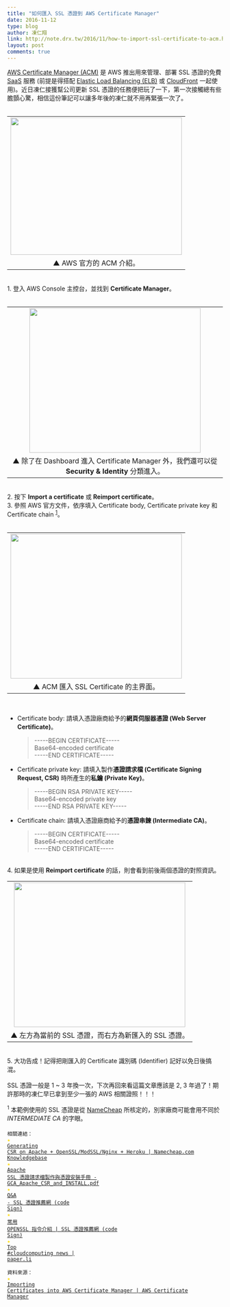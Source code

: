 ```yaml
---
title: "如何匯入 SSL 憑證到 AWS Certificate Manager"
date: 2016-11-12
type: blog
author: 凍仁翔
link: http://note.drx.tw/2016/11/how-to-import-ssl-certificate-to-acm.html
layout: post
comments: true
---
```


<a href="https://aws.amazon.com/tw/certificate-manager/" target="_blank">AWS Certificate Manager (ACM)</a> 是 AWS 推出用來管理、部署 SSL 憑證的免費 <a href="https://zh.wikipedia.org/wiki/%E8%BD%AF%E4%BB%B6%E5%8D%B3%E6%9C%8D%E5%8A%A1" target="_blank">SaaS</a> 服務 (前提是得搭配 <a href="https://aws.amazon.com/tw/elasticloadbalancing/" target="_blank" title="負載平衡">Elastic Load Balancing (ELB)</a> 或 <a href="https://aws.amazon.com/tw/cloudfront/" target="_blank" title="內容交付網路 (CDN)">CloudFront</a> 一起使用)。近日凍仁接獲幫公司更新 SSL 憑證的任務便把玩了一下，第一次接觸總有些膽顫心驚，相信這份筆記可以讓多年後的凍仁就不用再緊張一次了。<br /><br /><table align="center" cellpadding="0" cellspacing="0" class="tr-caption-container" style="margin-left: auto; margin-right: auto; text-align: center;"><tbody><tr><td style="text-align: center;"><a href="https://3.bp.blogspot.com/-pco7NYZGJFE/WCabscR9CKI/AAAAAAAAc7s/_6nKlI8YW4oj7cB8b-pKNIf06zUyJbEaQCLcB/s1600/2016-11-12-aws-acm0.png" imageanchor="1" style="margin-left: auto; margin-right: auto;"><img border="0" height="320" src="https://3.bp.blogspot.com/-pco7NYZGJFE/WCabscR9CKI/AAAAAAAAc7s/_6nKlI8YW4oj7cB8b-pKNIf06zUyJbEaQCLcB/s400/2016-11-12-aws-acm0.png" width="400" /></a></td></tr><tr><td class="tr-caption" style="text-align: center;">▲ AWS 官方的 ACM 介紹。</td></tr></tbody></table><div class="separator" style="clear: both; text-align: center;"></div><a name='more'></a><br />1. 登入 AWS Console 主控台，並找到 <b>Certificate Manager</b>。<br /><br /><table align="center" cellpadding="0" cellspacing="0" class="tr-caption-container" style="margin-left: auto; margin-right: auto; text-align: center;"><tbody><tr><td style="text-align: center;"><a href="https://1.bp.blogspot.com/-62y88b0d660/WCZ9cvUoWEI/AAAAAAAAc7U/RXvZ67NkUF83sWbzoZlQiD2F2pBpv22FQCLcB/s1600/2016-11-12-aws-acm1.png" imageanchor="1" style="margin-left: auto; margin-right: auto;"><img border="0" height="337" src="https://1.bp.blogspot.com/-62y88b0d660/WCZ9cvUoWEI/AAAAAAAAc7U/RXvZ67NkUF83sWbzoZlQiD2F2pBpv22FQCLcB/s400/2016-11-12-aws-acm1.png" width="400" /></a></td></tr><tr><td class="tr-caption" style="text-align: center;">▲ 除了在 Dashboard 進入 Certificate Manager 外，我們還可以從 <b>Security &amp; Identity</b> 分類進入。</td></tr></tbody></table><br />2. 按下 <b>Import a certificate</b> 或 <b>Reimport certificate</b>。<br />3. 參照 AWS 官方文件，依序填入 Certificate body, Certificate private key 和 Certificate chain <sup><a href="http://note.drx.tw/2016/11/how-to-import-ssl-certificate-to-acm.html#certificate_chain">1</a></sup>。<br /><br /><table align="center" cellpadding="0" cellspacing="0" class="tr-caption-container" style="margin-left: auto; margin-right: auto; text-align: center;"><tbody><tr><td style="text-align: center;"><a href="https://3.bp.blogspot.com/-eVH_2KlbN8c/WCZ9cpTIq6I/AAAAAAAAc7Y/nhBhfP8nX9Y0on1pVVhwL7n6X1034HmTgCLcB/s1600/2016-11-12-aws-acm2.png" style="margin-left: auto; margin-right: auto;"><img border="0" height="337" src="https://3.bp.blogspot.com/-eVH_2KlbN8c/WCZ9cpTIq6I/AAAAAAAAc7Y/nhBhfP8nX9Y0on1pVVhwL7n6X1034HmTgCLcB/s400/2016-11-12-aws-acm2.png" width="400" /></a></td></tr><tr><td class="tr-caption" style="text-align: center;">▲ ACM 匯入 SSL Certificate 的主界面。</td></tr></tbody></table><br /><ul><li>Certificate body: 請填入憑證廠商給予的<b>網頁伺服器憑證 (Web Server Certificate)</b>。<br /><blockquote>-----BEGIN CERTIFICATE-----<br />Base64-encoded certificate<br />-----END CERTIFICATE-----</blockquote></li><li>Certificate private key: 請填入製作<b>憑證請求檔 (Certificate Signing Request, CSR)</b> 時所產生的<b>私鑰 (Private Key)</b>。<br /><blockquote>-----BEGIN RSA PRIVATE KEY-----<br />Base64-encoded private key<br />-----END RSA PRIVATE KEY-----</blockquote></li><li>Certificate chain: 請填入憑證廠商給予的<b>憑證串鍊 (Intermediate CA)</b>。<br /><blockquote>-----BEGIN CERTIFICATE-----<br />Base64-encoded certificate<br />-----END CERTIFICATE-----</blockquote></li></ul><br />4. 如果是使用 <b>Reimport certificate</b> 的話，則會看到前後兩個憑證的對照資訊。<br /><table align="center" cellpadding="0" cellspacing="0" class="tr-caption-container" style="margin-left: auto; margin-right: auto; text-align: center;"><tbody><tr><td style="text-align: center;"><a href="https://1.bp.blogspot.com/-hzm7rOhDyu0/WCZ9bBjYsnI/AAAAAAAAc7Q/hg1wOphk6N8sPyiknkXZbQOT-mCL06g4ACLcB/s1600/2016-11-12-aws-acm3.png" style="margin-left: auto; margin-right: auto;"><img border="0" height="337" src="https://1.bp.blogspot.com/-hzm7rOhDyu0/WCZ9bBjYsnI/AAAAAAAAc7Q/hg1wOphk6N8sPyiknkXZbQOT-mCL06g4ACLcB/s400/2016-11-12-aws-acm3.png" width="400" /></a></td></tr><tr><td class="tr-caption" style="text-align: center;">▲ 左方為當前的 SSL 憑證，而右方為新匯入的 SSL 憑證。</td></tr></tbody></table><br />5. 大功告成！記得把剛匯入的 Certificate 識別碼 (Identifier) 記好以免日後搞混。<br /><br />SSL 憑證一般是 1 ~ 3 年換一次，下次再回來看這篇文章應該是 2, 3 年過了！期許那時的凍仁早已拿到至少一張的 AWS 相關證照！！！<br /><br /><span class="Comment"><a href="http://note.drx.tw/2016/11/how-to-import-ssl-certificate-to-acm.html#certificate_chain" id="certificate_chain"></a><sup>1</sup> 本範例使用的 SSL 憑證是從 <a href="https://www.namecheap.com/" target="_blank">NameCheap</a> 所核定的，別家廠商可能會用不同於 <i>INTERMEDIATE CA</i> 的字眼。</span><br /><br /><code class="ref">相關連結：<br /><span style="color: #ffdb00;">★</span> <a href="https://www.namecheap.com/support/knowledgebase/article.aspx/9446/0/apache-opensslmodsslnginx" target="_blank">Generating CSR on Apache + OpenSSL/ModSSL/Nginx + Heroku | Namecheap.com Knowledgebase</a><br /><span style="color: #ffdb00;">★</span> <a href="http://gca.nat.gov.tw/download/GCA_Apache_CSR_and_INSTALL.pdf" target="_blank">Apache SSL 憑證請求檔製作與憑證安裝手冊 - GCA_Apache_CSR_and_INSTALL.pdf</a><br /><span style="color: #ffdb00;">★</span> <a href="https://www.sslbuyer.com/index.php?option=com_content&amp;view=article&amp;id=42&amp;Itemid=183" target="_blank">Q&amp;A - SSL 憑證推薦網 (code Sign)</a><br /><span style="color: #ffdb00;">★</span> <a href="https://www.sslbuyer.com/index.php?option=com_content&amp;view=article&amp;id=129:openssl-command-intro&amp;catid=25&amp;Itemid=2595" target="_blank">常用 OPENSSL 指令介紹 | SSL 憑證推薦網 (code Sign)</a><br /><font color="#ffdb00">★</font> <a href="http://paper.li/LinuxSec/1363957787?edition_id=d785f970-a8d9-11e6-898d-002590a5ba2d">Top #cloudcomputing news | paper.li</a><br /><br />資料來源：<br /><span style="color: #ffdb00;">★</span> <a href="https://docs.aws.amazon.com/acm/latest/userguide/import-certificate.html" target="_blank">Importing Certificates into AWS Certificate Manager | AWS Certificate Manager</a><br /></code>